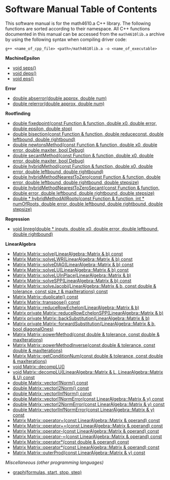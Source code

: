 # Software Manual Table of Contents

This software manual is for the math4610.a C++ library. The following functions are sorted according to their namespace. All C++ functions documented in this manual can be accessed from the `math4610lib.a` archive by using the following syntax when compiling driver code:

    g++ <name_of_cpp_file> <path>/math4610lib.a -o <name_of_executable>

**MachineEpsilon**

* [void seps()](https://github.com/chazcornwall/math4610/blob/master/software_manual/seps.md)
* [void deps()](https://github.com/chazcornwall/math4610/blob/master/software_manual/deps.md)
* [void eps<T>()](https://github.com/chazcornwall/math4610/blob/master/software_manual/eps.md)
  
**Error**

* [double abserror(double approx, double num)](https://github.com/chazcornwall/math4610/blob/master/software_manual/abserror.md)
* [double relerror(double approx, double num)](https://github.com/chazcornwall/math4610/blob/master/software_manual/relerror.md)

**Rootfinding**

* [double fixedpoint(const Function & function, double x0, double error, double epsilon, double stop)](https://github.com/chazcornwall/math4610/blob/master/software_manual/fixedpoint.md)
* [double bisection(const Function & function, double reduceconst, double leftbound, double rightbound)](https://github.com/chazcornwall/math4610/blob/master/software_manual/bisection.md)
* [double newtonsMethod(const Function & function, double x0, double error, double maxiter, bool Debug)](https://github.com/chazcornwall/math4610/blob/master/software_manual/newton.md)
* [double secantMethod(const Function & function, double x0, double error, double maxiter, bool Debug)](https://github.com/chazcornwall/math4610/blob/master/software_manual/secant.md)
* [double hybridMethod(const Function & function, double x0, double error, double leftbound, double rightbound)](https://github.com/chazcornwall/math4610/blob/master/software_manual/hybrid.md)
* [double hybridMethodNearestToZero(const Function & function, double error, double leftbound, double rightbound, double stepsize)](https://github.com/chazcornwall/math4610/blob/master/software_manual/hybrid0.md)
* [double hybridMethodNearestToZeroSecant(const Function & function, double error, double leftbound, double rightbound, double stepsize)](https://github.com/chazcornwall/math4610/blob/master/software_manual/hybrid0secant.md)
* [double * hybridMethodAllRoots(const Function & function, int * numOfRoots, double error, double leftbound, double rightbound, double stepsize)](https://github.com/chazcornwall/math4610/blob/master/software_manual/hybridAllRoots.md)

**Regression**
* [void linreg(double * inputs, double x0, double error, double leftbound, double rightbound)](https://github.com/chazcornwall/math4610/blob/master/software_manual/hybrid.md)

**LinearAlgebra**
* [Matrix Matrix::solve(LinearAlgebra::Matrix & b) const](https://github.com/chazcornwall/math4610/blob/master/software_manual/solve.md)
* [Matrix Matrix::solveLWR(LinearAlgebra::Matrix & b) const](https://github.com/chazcornwall/math4610/blob/master/software_manual/solveLWR.md)
* [Matrix Matrix::solveDIAG(LinearAlgebra::Matrix & b) const](https://github.com/chazcornwall/math4610/blob/master/software_manual/solveDIAG.md)
* [Matrix Matrix::solveLU(LinearAlgebra::Matrix & b) const](https://github.com/chazcornwall/math4610/blob/master/software_manual/solveLU.md)
* [Matrix Matrix::solveLUInPlace(LinearAlgebra::Matrix & b)](https://github.com/chazcornwall/math4610/blob/master/software_manual/solveLUInPlace.md)
* [Matrix Matrix::solveSPP(LinearAlgebra::Matrix & b) const](https://github.com/chazcornwall/math4610/blob/master/software_manual/solveSPP.md)
* [Matrix Matrix::solveJacobi(LinearAlgebra::Matrix & b, const double & tolerance, const size_t & maxIterations) const](https://github.com/chazcornwall/math4610/blob/master/software_manual/solveJacobi.md)
* [Matrix Matrix::duplicate() const](https://github.com/chazcornwall/math4610/blob/master/software_manual/duplicate.md)
* [Matrix Matrix::transpose() const](https://github.com/chazcornwall/math4610/blob/master/software_manual/transpose.md)
* [Matrix Matrix::reduceRowEchelon(LinearAlgebra::Matrix & b)](https://github.com/chazcornwall/math4610/blob/master/software_manual/reduceRowEchelon.md)
* [Matrix private Matrix::reduceRowEchelonSPP(LinearAlgebra::Matrix & b)](https://github.com/chazcornwall/math4610/blob/master/software_manual/reduceRowEchelonSPP.md)
* [Matrix private Matrix::backSubstitution(LinearAlgebra::Matrix & b)](https://github.com/chazcornwall/math4610/blob/master/software_manual/backSub.md)
* [Matrix private Matrix::forwardSubstitution(LinearAlgebra::Matrix & b, bool diagonalOnes)](https://github.com/chazcornwall/math4610/blob/master/software_manual/forwardSub.md)
* [Matrix Matrix::powerMethod(const double & tolerance, const double & maxIterations)](https://github.com/chazcornwall/math4610/blob/master/software_manual/powerMethod.md)
* [Matrix Matrix::powerMethodInverse(const double & tolerance, const double & maxIterations)](https://github.com/chazcornwall/math4610/blob/master/software_manual/powerMethodInverse.md)
* [Matrix Matrix::getConditionNum(const double & tolerance, const double & maxIterations)](https://github.com/chazcornwall/math4610/blob/master/software_manual/getConditionNum.md)
* [void Matrix::decompLU()](https://github.com/chazcornwall/math4610/blob/master/software_manual/decompLUInPlace.md)
* [void Matrix::decompLU(LinearAlgebra::Matrix & L, LinearAlgebra::Matrix & U) const](https://github.com/chazcornwall/math4610/blob/master/software_manual/decompLU.md)
* [double Matrix::vectorl1Norm() const](https://github.com/chazcornwall/math4610/blob/master/software_manual/vectorl1Norm.md)
* [double Matrix::vectorl2Norm() const](https://github.com/chazcornwall/math4610/blob/master/software_manual/vectorl2Norm.md)
* [double Matrix::vectorlInfNorm() const](https://github.com/chazcornwall/math4610/blob/master/software_manual/vectorlInfNorm.md)
* [double Matrix::vectorl1NormError(const LinearAlgebra::Matrix & y) const](https://github.com/chazcornwall/math4610/blob/master/software_manual/vectorl1NormError.md)
* [double Matrix::vectorl2NormError(const LinearAlgebra::Matrix & y) const](https://github.com/chazcornwall/math4610/blob/master/software_manual/vectorl2NormError.md)
* [double Matrix::vectorlInfNormError(const LinearAlgebra::Matrix & y) const](https://github.com/chazcornwall/math4610/blob/master/software_manual/vectorlInfNormError.md)
* [Matrix Matrix::operator+(const LinearAlgebra::Matrix & operand) const](https://github.com/chazcornwall/math4610/blob/master/software_manual/operatorPlus.md)
* [Matrix Matrix::operator+=(const LinearAlgebra::Matrix & operand) const](https://github.com/chazcornwall/math4610/blob/master/software_manual/operatorPlusEquals.md)
* [Matrix Matrix::operator-(const LinearAlgebra::Matrix & operand) const](https://github.com/chazcornwall/math4610/blob/master/software_manual/operatorMinus.md)
* [Matrix Matrix::operator-=(const LinearAlgebra::Matrix & operand) const](https://github.com/chazcornwall/math4610/blob/master/software_manual/operatorMinusEquals.md)
* [Matrix Matrix::operator*(const double & operand) const](https://github.com/chazcornwall/math4610/blob/master/software_manual/operatorMultScalar.md)
* [Matrix Matrix::operator*(const LinearAlgebra::Matrix & operand) const](https://github.com/chazcornwall/math4610/blob/master/software_manual/operatorMultMatrix.md)
* [Matrix Matrix::outerProd(const LinearAlgebra::Matrix & y) const](https://github.com/chazcornwall/math4610/blob/master/software_manual/outerProd.md)

*Miscellaneous (other programming languages)*

* [graph(formulas, start, stop, step)](https://github.com/chazcornwall/math4610/blob/master/software_manual/graph.md)


